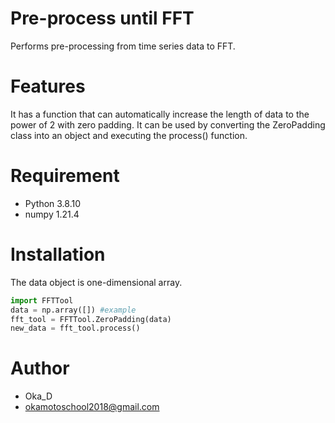 # Pre-process until FFT
Performs pre-processing from time series data to FFT.


# Features
It has a function that can automatically increase the length of data to the power of 2 with zero padding.
It can be used by converting the ZeroPadding class into an object and executing the process() function.


# Requirement

* Python 3.8.10
* numpy 1.21.4


# Installation

The data object is one-dimensional array.

```python
import FFTTool
data = np.array([]) #example
fft_tool = FFTTool.ZeroPadding(data)
new_data = fft_tool.process()
```

# Author
* Oka_D
* okamotoschool2018@gmail.com